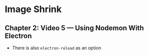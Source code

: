 # Image Shrink

## Chapter 2: Video 5 — Using Nodemon With Electron

- There is also `electron-reload` as an option
